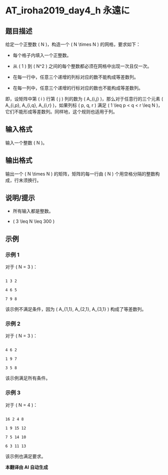 # AT_iroha2019_day4_h 永遠に

## 题目描述

给定一个正整数 \( N \)，构造一个 \( N \times N \) 的网格，要求如下：

- 每个格子内填入一个正整数。
- 从 \( 1 \) 到 \( N^2 \) 之间的每个整数都必须在网格中出现一次且仅一次。
- 在每一行中，任意三个递增的列标对应的数不能构成等差数列。
- 在每一列中，任意三个递增的行标对应的数也不能构成等差数列。

即，设矩阵中第 \( i \) 行第 \( j \) 列的数为 \( A_{i,j} \)，那么对于任意行的三个元素 \( A_{i,p}, A_{i,q}, A_{i,r} \)，如果列标 \( p, q, r \) 满足 \( 1 \leq p < q < r \leq N \)，它们不能形成等差数列。同样地，这个规则也适用于列。

## 输入格式

输入一个整数 \( N \)。

## 输出格式

输出一个 \( N \times N \) 的矩阵，矩阵的每一行由 \( N \) 个用空格分隔的整数构成，行末须换行。

## 说明/提示

- 所有输入都是整数。
- \( 3 \leq N \leq 300 \)

## 示例

### 示例 1

对于 \( N = 3 \)：

```
1 3 2
4 6 5
7 9 8
```

该示例不满足条件，因为 \( A_{1,1}, A_{2,1}, A_{3,1} \) 构成了等差数列。

### 示例 2

对于 \( N = 3 \)：

```
4 6 2
1 9 7
3 5 8
```

该示例满足所有条件。

### 示例 3

对于 \( N = 4 \)：

```
16 2 4 8
1 9 15 12
7 5 14 10
6 3 11 13
```

该示例也满足要求。

 **本翻译由 AI 自动生成**